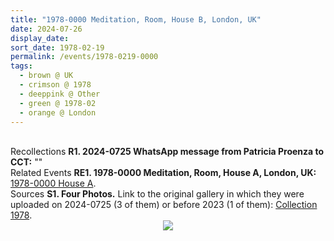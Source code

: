 ```yaml
---
title: "1978-0000 Meditation, Room, House B, London, UK"
date: 2024-07-26
display_date: 
sort_date: 1978-02-19
permalink: /events/1978-0219-0000
tags:
  - brown @ UK
  - crimson @ 1978
  - deeppink @ Other
  - green @ 1978-02
  - orange @ London
---
```


<br>

<wave-list>
  <list-title color="DarkSeaGreen" width="65"> Recollections</list-title>
  <list-item color="BlanchedAlmond" width="280"><b>R1. 2024-0725 WhatsApp message from Patricia Proenza to CCT:</b> ""</list-item>
</wave-list>

<br>

<wave-list>
  <list-title color="DarkSeaGreen" width="75"> Related Events</list-title>
  <list-item color="BlanchedAlmond"  width="280"><b>RE1. 1978-0000 Meditation, Room, House A, London, UK:</b> <a href="https://seven-teams.github.io/events/1978-0218-0000">1978-0000 House A</a>.</list-item>  
</wave-list>

<br>

<wave-list>
  <list-title color="DarkSeaGreen" width="40">Sources</list-title>
  <list-item color="BlanchedAlmond"  width="280"><b>S1. Four Photos.</b> Link to the original gallery in which they were uploaded on 2024-0725 (3 of them) or before 2023 (1 of them): <a href="https://eternalmoments.smugmug.com/Collections/Patricia-Proenza-Collection/1978/">Collection 1978</a>.</list-item>
</wave-list>

<div style="text-align: center"><img src="https://pub-bcc3cbe9b1e94ba1ac28915f7a3900fa.r2.dev/1978-0000_Meditation_Room_House_B_London_UK_(other_year_79)_01_(Photo_credit_Dr._Rustom_Burjorjee_Patricia_Proenza_Collection).jpg" /></div>